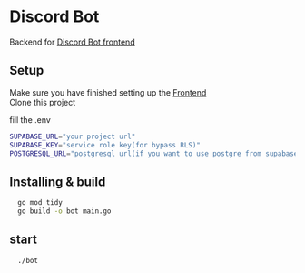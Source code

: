 
# Discord Bot

Backend for [Discord Bot frontend](https://github.com/fdvky1/discord-bot-fe)



## Setup
Make sure you have finished setting up the [Frontend](https://github.com/fdvky1/discord-bot-fe)\
Clone this project

fill the .env

```bash
SUPABASE_URL="your project url"
SUPABASE_KEY="service role key(for bypass RLS)"
POSTGRESQL_URL="postgresql url(if you want to use postgre from supabase please enable the RLS after table created)"
```


    
## Installing & build

```bash
  go mod tidy
  go build -o bot main.go
```

## start
```bash
  ./bot
```
